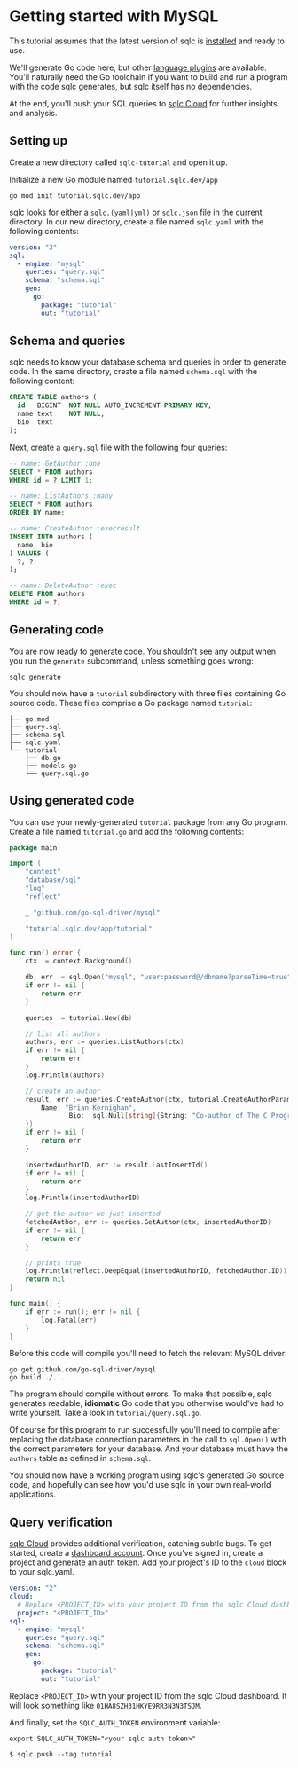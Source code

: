 # Getting started with MySQL

This tutorial assumes that the latest version of sqlc is
[installed](../overview/install.md) and ready to use.

We'll generate Go code here, but other
[language plugins](../reference/language-support.rst) are available. You'll
naturally need the Go toolchain if you want to build and run a program with the
code sqlc generates, but sqlc itself has no dependencies.

At the end, you'll push your SQL queries to [sqlc Cloud](https://dashboard.sqlc.dev/) for further insights and analysis.

## Setting up

Create a new directory called `sqlc-tutorial` and open it up.

Initialize a new Go module named `tutorial.sqlc.dev/app`

```shell
go mod init tutorial.sqlc.dev/app
```

sqlc looks for either a `sqlc.(yaml|yml)` or `sqlc.json` file in the current
directory. In our new directory, create a file named `sqlc.yaml` with the
following contents:

```yaml
version: "2"
sql:
  - engine: "mysql"
    queries: "query.sql"
    schema: "schema.sql"
    gen:
      go:
        package: "tutorial"
        out: "tutorial"
```

## Schema and queries

sqlc needs to know your database schema and queries in order to generate code.
In the same directory, create a file named `schema.sql` with the following
content:

```sql
CREATE TABLE authors (
  id   BIGINT  NOT NULL AUTO_INCREMENT PRIMARY KEY,
  name text    NOT NULL,
  bio  text
);
```

Next, create a `query.sql` file with the following four queries:

```sql
-- name: GetAuthor :one
SELECT * FROM authors
WHERE id = ? LIMIT 1;

-- name: ListAuthors :many
SELECT * FROM authors
ORDER BY name;

-- name: CreateAuthor :execresult
INSERT INTO authors (
  name, bio
) VALUES (
  ?, ?
);

-- name: DeleteAuthor :exec
DELETE FROM authors
WHERE id = ?;
```

## Generating code

You are now ready to generate code. You shouldn't see any output when you run
the `generate` subcommand, unless something goes wrong:

```shell
sqlc generate
```

You should now have a `tutorial` subdirectory with three files containing Go
source code. These files comprise a Go package named `tutorial`:

```
├── go.mod
├── query.sql
├── schema.sql
├── sqlc.yaml
└── tutorial
    ├── db.go
    ├── models.go
    └── query.sql.go
```

## Using generated code

You can use your newly-generated `tutorial` package from any Go program.
Create a file named `tutorial.go` and add the following contents:

```go
package main

import (
	"context"
	"database/sql"
	"log"
	"reflect"

	_ "github.com/go-sql-driver/mysql"

	"tutorial.sqlc.dev/app/tutorial"
)

func run() error {
	ctx := context.Background()

	db, err := sql.Open("mysql", "user:password@/dbname?parseTime=true")
	if err != nil {
		return err
	}

	queries := tutorial.New(db)

	// list all authors
	authors, err := queries.ListAuthors(ctx)
	if err != nil {
		return err
	}
	log.Println(authors)

	// create an author
	result, err := queries.CreateAuthor(ctx, tutorial.CreateAuthorParams{
		Name: "Brian Kernighan",
               Bio:  sql.Null[string]{String: "Co-author of The C Programming Language and The Go Programming Language", Valid: true},
	})
	if err != nil {
		return err
	}

	insertedAuthorID, err := result.LastInsertId()
	if err != nil {
		return err
	}
	log.Println(insertedAuthorID)

	// get the author we just inserted
	fetchedAuthor, err := queries.GetAuthor(ctx, insertedAuthorID)
	if err != nil {
		return err
	}

	// prints true
	log.Println(reflect.DeepEqual(insertedAuthorID, fetchedAuthor.ID))
	return nil
}

func main() {
	if err := run(); err != nil {
		log.Fatal(err)
	}
}
```

Before this code will compile you'll need to fetch the relevant MySQL driver:

```shell
go get github.com/go-sql-driver/mysql
go build ./...
```

The program should compile without errors. To make that possible, sqlc generates
readable, **idiomatic** Go code that you otherwise would've had to write
yourself. Take a look in `tutorial/query.sql.go`.

Of course for this program to run successfully you'll need
to compile after replacing the database connection parameters in the call to
`sql.Open()` with the correct parameters for your database. And your
database must have the `authors` table as defined in `schema.sql`.

You should now have a working program using sqlc's generated Go source code,
and hopefully can see how you'd use sqlc in your own real-world applications.

## Query verification

[sqlc Cloud](https://dashboard.sqlc.dev) provides additional verification, catching subtle bugs. To get started, create a
[dashboard account](https://dashboard.sqlc.dev). Once you've signed in, create a
project and generate an auth token. Add your project's ID to the `cloud` block
to your sqlc.yaml.


```yaml
version: "2"
cloud:
  # Replace <PROJECT_ID> with your project ID from the sqlc Cloud dashboard
  project: "<PROJECT_ID>"
sql:
  - engine: "mysql"
    queries: "query.sql"
    schema: "schema.sql"
    gen:
      go:
        package: "tutorial"
        out: "tutorial"
```

Replace `<PROJECT_ID>` with your project ID from the sqlc Cloud dashboard. It
will look something like `01HA8SZH31HKYE9RR3N3N3TSJM`.

And finally, set the `SQLC_AUTH_TOKEN` environment variable:

```shell
export SQLC_AUTH_TOKEN="<your sqlc auth token>"
```

```shell
$ sqlc push --tag tutorial
```
